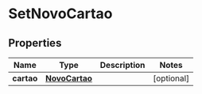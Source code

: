 
# SetNovoCartao

## Properties
Name | Type | Description | Notes
------------ | ------------- | ------------- | -------------
**cartao** | [**NovoCartao**](NovoCartao.md) |  |  [optional]



